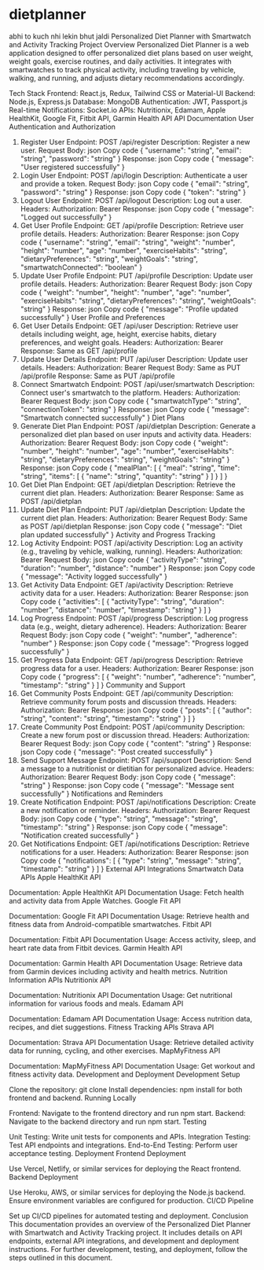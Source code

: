 # dietplanner
abhi to kuch nhi lekin bhut jaldi 
Personalized Diet Planner with Smartwatch and Activity Tracking
Project Overview
Personalized Diet Planner is a web application designed to offer personalized diet plans based on user weight, weight goals, exercise routines, and daily activities. It integrates with smartwatches to track physical activity, including traveling by vehicle, walking, and running, and adjusts dietary recommendations accordingly.

Tech Stack
Frontend: React.js, Redux, Tailwind CSS or Material-UI
Backend: Node.js, Express.js
Database: MongoDB
Authentication: JWT, Passport.js
Real-time Notifications: Socket.io
APIs: Nutritionix, Edamam, Apple HealthKit, Google Fit, Fitbit API, Garmin Health API
API Documentation
User Authentication and Authorization
1. Register User
Endpoint: POST /api/register
Description: Register a new user.
Request Body:
json
Copy code
{
  "username": "string",
  "email": "string",
  "password": "string"
}
Response:
json
Copy code
{
  "message": "User registered successfully"
}
2. Login User
Endpoint: POST /api/login
Description: Authenticate a user and provide a token.
Request Body:
json
Copy code
{
  "email": "string",
  "password": "string"
}
Response:
json
Copy code
{
  "token": "string"
}
3. Logout User
Endpoint: POST /api/logout
Description: Log out a user.
Headers:
Authorization: Bearer <token>
Response:
json
Copy code
{
  "message": "Logged out successfully"
}
4. Get User Profile
Endpoint: GET /api/profile
Description: Retrieve user profile details.
Headers:
Authorization: Bearer <token>
Response:
json
Copy code
{
  "username": "string",
  "email": "string",
  "weight": "number",
  "height": "number",
  "age": "number",
  "exerciseHabits": "string",
  "dietaryPreferences": "string",
  "weightGoals": "string",
  "smartwatchConnected": "boolean"
}
5. Update User Profile
Endpoint: PUT /api/profile
Description: Update user profile details.
Headers:
Authorization: Bearer <token>
Request Body:
json
Copy code
{
  "weight": "number",
  "height": "number",
  "age": "number",
  "exerciseHabits": "string",
  "dietaryPreferences": "string",
  "weightGoals": "string"
}
Response:
json
Copy code
{
  "message": "Profile updated successfully"
}
User Profile and Preferences
1. Get User Details
Endpoint: GET /api/user
Description: Retrieve user details including weight, age, height, exercise habits, dietary preferences, and weight goals.
Headers:
Authorization: Bearer <token>
Response: Same as GET /api/profile
2. Update User Details
Endpoint: PUT /api/user
Description: Update user details.
Headers:
Authorization: Bearer <token>
Request Body: Same as PUT /api/profile
Response: Same as PUT /api/profile
3. Connect Smartwatch
Endpoint: POST /api/user/smartwatch
Description: Connect user's smartwatch to the platform.
Headers:
Authorization: Bearer <token>
Request Body:
json
Copy code
{
  "smartwatchType": "string",
  "connectionToken": "string"
}
Response:
json
Copy code
{
  "message": "Smartwatch connected successfully"
}
Diet Plans
1. Generate Diet Plan
Endpoint: POST /api/dietplan
Description: Generate a personalized diet plan based on user inputs and activity data.
Headers:
Authorization: Bearer <token>
Request Body:
json
Copy code
{
  "weight": "number",
  "height": "number",
  "age": "number",
  "exerciseHabits": "string",
  "dietaryPreferences": "string",
  "weightGoals": "string"
}
Response:
json
Copy code
{
  "mealPlan": [
    {
      "meal": "string",
      "time": "string",
      "items": [
        {
          "name": "string",
          "quantity": "string"
        }
      ]
    }
  ]
}
2. Get Diet Plan
Endpoint: GET /api/dietplan
Description: Retrieve the current diet plan.
Headers:
Authorization: Bearer <token>
Response: Same as POST /api/dietplan
3. Update Diet Plan
Endpoint: PUT /api/dietplan
Description: Update the current diet plan.
Headers:
Authorization: Bearer <token>
Request Body: Same as POST /api/dietplan
Response:
json
Copy code
{
  "message": "Diet plan updated successfully"
}
Activity and Progress Tracking
1. Log Activity
Endpoint: POST /api/activity
Description: Log an activity (e.g., traveling by vehicle, walking, running).
Headers:
Authorization: Bearer <token>
Request Body:
json
Copy code
{
  "activityType": "string",
  "duration": "number",
  "distance": "number"
}
Response:
json
Copy code
{
  "message": "Activity logged successfully"
}
2. Get Activity Data
Endpoint: GET /api/activity
Description: Retrieve activity data for a user.
Headers:
Authorization: Bearer <token>
Response:
json
Copy code
{
  "activities": [
    {
      "activityType": "string",
      "duration": "number",
      "distance": "number",
      "timestamp": "string"
    }
  ]
}
3. Log Progress
Endpoint: POST /api/progress
Description: Log progress data (e.g., weight, dietary adherence).
Headers:
Authorization: Bearer <token>
Request Body:
json
Copy code
{
  "weight": "number",
  "adherence": "number"
}
Response:
json
Copy code
{
  "message": "Progress logged successfully"
}
4. Get Progress Data
Endpoint: GET /api/progress
Description: Retrieve progress data for a user.
Headers:
Authorization: Bearer <token>
Response:
json
Copy code
{
  "progress": [
    {
      "weight": "number",
      "adherence": "number",
      "timestamp": "string"
    }
  ]
}
Community and Support
1. Get Community Posts
Endpoint: GET /api/community
Description: Retrieve community forum posts and discussion threads.
Headers:
Authorization: Bearer <token>
Response:
json
Copy code
{
  "posts": [
    {
      "author": "string",
      "content": "string",
      "timestamp": "string"
    }
  ]
}
2. Create Community Post
Endpoint: POST /api/community
Description: Create a new forum post or discussion thread.
Headers:
Authorization: Bearer <token>
Request Body:
json
Copy code
{
  "content": "string"
}
Response:
json
Copy code
{
  "message": "Post created successfully"
}
3. Send Support Message
Endpoint: POST /api/support
Description: Send a message to a nutritionist or dietitian for personalized advice.
Headers:
Authorization: Bearer <token>
Request Body:
json
Copy code
{
  "message": "string"
}
Response:
json
Copy code
{
  "message": "Message sent successfully"
}
Notifications and Reminders
1. Create Notification
Endpoint: POST /api/notifications
Description: Create a new notification or reminder.
Headers:
Authorization: Bearer <token>
Request Body:
json
Copy code
{
  "type": "string",
  "message": "string",
  "timestamp": "string"
}
Response:
json
Copy code
{
  "message": "Notification created successfully"
}
2. Get Notifications
Endpoint: GET /api/notifications
Description: Retrieve notifications for a user.
Headers:
Authorization: Bearer <token>
Response:
json
Copy code
{
  "notifications": [
    {
      "type": "string",
      "message": "string",
      "timestamp": "string"
    }
  ]
}
External API Integrations
Smartwatch Data APIs
Apple HealthKit API

Documentation: Apple HealthKit API Documentation
Usage: Fetch health and activity data from Apple Watches.
Google Fit API

Documentation: Google Fit API Documentation
Usage: Retrieve health and fitness data from Android-compatible smartwatches.
Fitbit API

Documentation: Fitbit API Documentation
Usage: Access activity, sleep, and heart rate data from Fitbit devices.
Garmin Health API

Documentation: Garmin Health API Documentation
Usage: Retrieve data from Garmin devices including activity and health metrics.
Nutrition Information APIs
Nutritionix API

Documentation: Nutritionix API Documentation
Usage: Get nutritional information for various foods and meals.
Edamam API

Documentation: Edamam API Documentation
Usage: Access nutrition data, recipes, and diet suggestions.
Fitness Tracking APIs
Strava API

Documentation: Strava API Documentation
Usage: Retrieve detailed activity data for running, cycling, and other exercises.
MapMyFitness API

Documentation: MapMyFitness API Documentation
Usage: Get workout and fitness activity data.
Development and Deployment
Development
Setup

Clone the repository: git clone <repo-url>
Install dependencies: npm install for both frontend and backend.
Running Locally

Frontend: Navigate to the frontend directory and run npm start.
Backend: Navigate to the backend directory and run npm start.
Testing

Unit Testing: Write unit tests for components and APIs.
Integration Testing: Test API endpoints and integrations.
End-to-End Testing: Perform user acceptance testing.
Deployment
Frontend Deployment

Use Vercel, Netlify, or similar services for deploying the React frontend.
Backend Deployment

Use Heroku, AWS, or similar services for deploying the Node.js backend.
Ensure environment variables are configured for production.
CI/CD Pipeline

Set up CI/CD pipelines for automated testing and deployment.
Conclusion
This documentation provides an overview of the Personalized Diet Planner with Smartwatch and Activity Tracking project. It includes details on API endpoints, external API integrations, and development and deployment instructions. For further development, testing, and deployment, follow the steps outlined in this document.
